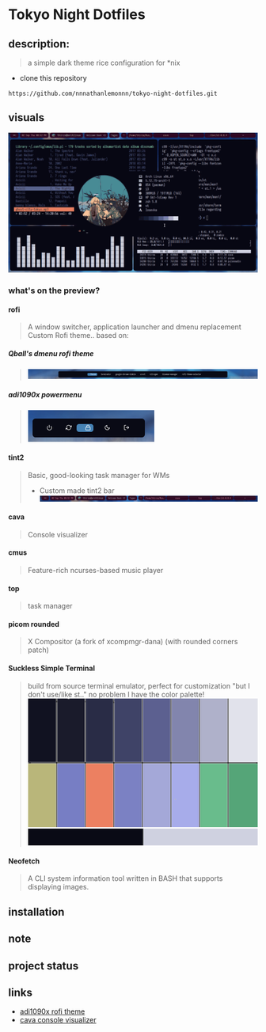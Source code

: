 # Tokyo Night Dotfiles
## description:
> a simple dark theme rice configuration for *nix

- clone this repository

```
https://github.com/nnnathanlemonnn/tokyo-night-dotfiles.git
```
## visuals
![gif](assets/preview.gif)
### what's on the preview?
#### rofi 
> A window switcher, application launcher and dmenu replacement
> Custom Rofi theme.. based on: 
##### Qball's dmenu rofi theme
> ![rofi](assets/rofidark10.png)
##### adi1090x powermenu
> ![powermenu](assets/rofipowmen10dark.png)
#### tint2
> Basic, good-looking task manager for WMs
>-	 Custom made tint2 bar
 ![tint2](assets/tint2.png)	 
#### cava 
>Console visualizer
#### cmus
>Feature-rich ncurses-based music player
#### top
> task manager
#### picom rounded
> X Compositor (a fork of xcompmgr-dana) (with rounded corners patch)
#### Suckless Simple Terminal
> build from source terminal emulator, perfect for customization
> "but I don't use/like st.." no problem I have the color palette!
> ![color palette](backgrounds/cp.png)
> ![foreground background and cursor](backgrounds/fgbgcs.png)
#### Neofetch 
> A CLI system information tool written in BASH that supports displaying images.

## installation



## note

## project status



## links

- [adi1090x rofi theme](https://github.com/adi1090x/rofi.git)
- [cava console visualizer](https://github.com/karlstav/cava.git)




